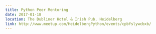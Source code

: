 ```yaml
---
title: Python Peer Mentoring
date: 2017-01-18
location: The Dubliner Hotel & Irish Pub, Heidelberg
link: http://www.meetup.com/HeidelbergPython/events/cpbfslywcbxb/
---
```


